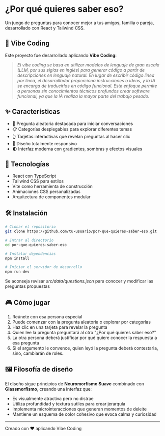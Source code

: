 # ¿Por qué quieres saber eso?

Un juego de preguntas para conocer mejor a tus amigos, familia o pareja, desarrollado con React y Tailwind CSS.

## 🌈 Vibe Coding

Este proyecto fue desarrollado aplicando **Vibe Coding**:

> *El vibe coding se basa en utilizar modelos de lenguaje de gran escala (LLM, por sus siglas en inglés) para generar código a partir de descripciones en lenguaje natural. En lugar de escribir código línea por línea, el desarrollador proporciona instrucciones o ideas, y la IA se encarga de traducirlas en código funcional. Este enfoque permite a personas sin conocimientos técnicos profundos crear software funcional, ya que la IA realiza la mayor parte del trabajo pesado​.*

## ✨ Características

- 🎲 Pregunta aleatoria destacada para iniciar conversaciones
- 📋 Categorías desplegables para explorar diferentes temas
- 👆 Tarjetas interactivas que revelan preguntas al hacer clic
- 📱 Diseño totalmente responsivo
- 🌓 Interfaz moderna con gradientes, sombras y efectos visuales

## 🚀 Tecnologías

- React con TypeScript
- Tailwind CSS para estilos
- Vite como herramienta de construcción
- Animaciones CSS personalizadas
- Arquitectura de componentes modular

## 🛠️ Instalación

```bash
# Clonar el repositorio
git clone https://github.com/tu-usuario/por-que-quieres-saber-eso.git

# Entrar al directorio
cd por-que-quieres-saber-eso

# Instalar dependencias
npm install

# Iniciar el servidor de desarrollo
npm run dev
```

Se aconseja revisar _src/data/questions.json_ para conocer y modificar las preguntas propuestas

## 🎮 Cómo jugar

1. Reúnete con esa persona especial
2. Puede comenzar con la pregunta aleatoria o explorar por categorías
3. Haz clic en una tarjeta para revelar la pregunta
4. Quien lee la pregunta preguntará al otro "¿Por qué quieres saber eso?"
5. La otra persona deberá justificar por qué quiere conocer la respuesta a esa pregunta
6. Si el argumento le convence, quien leyó la pregunta deberá contestarla, sino, cambiarán de roles.


## 🖼️ Filosofía de diseño

El diseño sigue principios de **Neuromorfismo Suave** combinado con **Glassmorfismo**, creando una interfaz que:
- Es visualmente atractiva pero no distrae
- Utiliza profundidad y textura sutiles para crear jerarquía
- Implementa microinteracciones que generan momentos de deleite
- Mantiene un esquema de color cohesivo que evoca calma y curiosidad

---

Creado con ❤️ aplicando Vibe Coding
